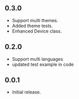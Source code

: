 ## 0.3.0

- Support multi themes.
- Added theme tests.
- Enhanced Device class.

## 0.2.0

- Support multi languages
- updated test example in code

## 0.0.1

- Initial release.
